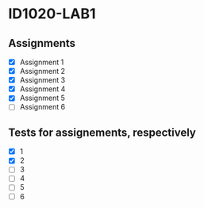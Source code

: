 # ID1020-LAB1

## Assignments
- [x] Assignment 1
- [x] Assignment 2
- [x] Assignment 3
- [x] Assignment 4
- [x] Assignment 5
- [ ] Assignment 6  

## Tests for assignements, respectively
- [x] 1
- [x] 2
- [ ] 3
- [ ] 4
- [ ] 5
- [ ] 6  